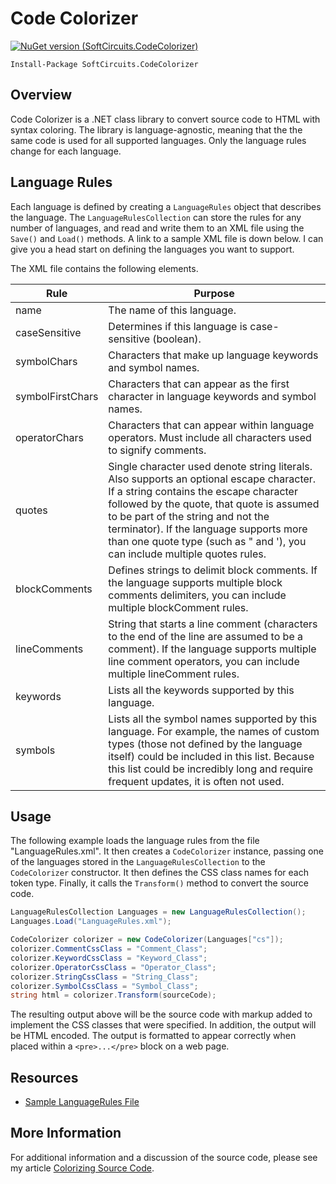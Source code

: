 # Code Colorizer

[![NuGet version (SoftCircuits.CodeColorizer)](https://img.shields.io/nuget/v/SoftCircuits.CodeColorizer.svg?style=flat-square)](https://www.nuget.org/packages/SoftCircuits.CodeColorizer/)

```
Install-Package SoftCircuits.CodeColorizer
```

## Overview

Code Colorizer is a .NET class library to convert source code to HTML with syntax coloring. The library is language-agnostic, meaning that the the same code is used for all supported languages. Only the language rules change for each language.

## Language Rules

Each language is defined by creating a `LanguageRules` object that describes the language. The `LanguageRulesCollection` can store the rules for any number of languages, and read and write them to an XML file using the `Save()` and `Load()` methods. A link to a sample XML file is down below. I can give you a head start on defining the languages you want to support.

The XML file contains the following elements.

| Rule | Purpose
| ---- | ----
| name | The name of this language.
| caseSensitive | Determines if this language is case-sensitive (boolean).
| symbolChars | Characters that make up language keywords and symbol names.
| symbolFirstChars | Characters that can appear as the first character in language keywords and symbol names.
| operatorChars | Characters that can appear within language operators. Must include all characters used to signify comments.
| quotes | Single character used denote string literals. Also supports an optional escape character. If a string contains the escape character followed by the quote, that quote is assumed to be part of the string and not the terminator). If the language supports more than one quote type (such as " and '), you can include multiple quotes rules.
| blockComments | Defines strings to delimit block comments. If the language supports multiple block comments delimiters, you can include multiple blockComment rules.
| lineComments | String that starts a line comment (characters to the end of the line are assumed to be a comment). If the language supports multiple line comment operators, you can include multiple lineComment rules.
| keywords | Lists all the keywords supported by this language.
| symbols | Lists all the symbol names supported by this language. For example, the names of custom types (those not defined by the language itself) could be included in this list. Because this list could be incredibly long and require frequent updates, it is often not used.

## Usage

The following example loads the language rules from the file "LanguageRules.xml". It then creates a `CodeColorizer` instance, passing one of the languages stored in the `LanguageRulesCollection` to the `CodeColorizer` constructor. It then defines the CSS class names for each token type. Finally, it calls the `Transform()` method to convert the source code.

```cs
LanguageRulesCollection Languages = new LanguageRulesCollection();
Languages.Load("LanguageRules.xml");

CodeColorizer colorizer = new CodeColorizer(Languages["cs"]);
colorizer.CommentCssClass = "Comment_Class";
colorizer.KeywordCssClass = "Keyword_Class";
colorizer.OperatorCssClass = "Operator_Class";
colorizer.StringCssClass = "String_Class";
colorizer.SymbolCssClass = "Symbol_Class";
string html = colorizer.Transform(sourceCode);
```

The resulting output above will be the source code with markup added to implement the CSS classes that were specified. In addition, the output will be HTML encoded. The output is formatted to appear correctly when placed within a `<pre>...</pre>` block on a web page.

## Resources

- [Sample LanguageRules File](/LanguageRules.xml)

## More Information
For additional information and a discussion of the source code, please see my article [Colorizing Source Code](http://www.blackbeltcoder.com/Articles/strings/colorizing-source-code).
